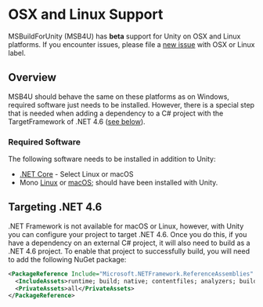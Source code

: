 # OSX and Linux Support

MSBuildForUnity (MSB4U) has **beta** support for Unity on OSX and Linux platforms. If you encounter issues, please file a [new issue](https://github.com/microsoft/MSBuildForUnity/issues/new) with OSX or Linux label.

## Overview

MSB4U should behave the same on these platforms as on Windows, required software just needs to be installed. However, there is a special step that is needed when adding a dependency to a C# project with the TargetFramework of .NET 4.6 ([see below](.#Targeting-.NET-4.6)).

### Required Software

The following software needs to be installed in addition to Unity:

- [.NET Core](https://dotnet.microsoft.com/download) - Select Linux or macOS
- Mono [Linux](https://www.mono-project.com/download/stable/#download-lin) or [macOS](https://www.mono-project.com/download/stable/#download-mac); should have been installed with Unity.

## Targeting .NET 4.6

.NET Framework is not available for macOS or Linux, however, with Unity you can configure your project to target .NET 4.6. Once you do this, if you have a dependency on an external C# project, it will also need to build as a .NET 4.6 project. To enable that project to successfully build, you will need to add the following NuGet package:

```xml
<PackageReference Include="Microsoft.NETFramework.ReferenceAssemblies" Version="1.0.0">
  <IncludeAssets>runtime; build; native; contentfiles; analyzers; buildtransitive</IncludeAssets>
  <PrivateAssets>all</PrivateAssets>
</PackageReference>
```
